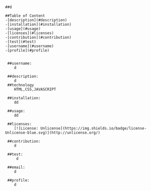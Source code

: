 
  
    ##d
    
    ##Table of Content
    -[description](#description)
    -[installation](#installation)
    -[usage](#usage)
    -[licenses](#licenses)
    -[contribution](#contribution)
    -[test](#test)
    -[username](#username)
    -[profile](#profile)


     ##username:
        d
  
     ##description:
        d
     ##technology
        HTML,CSS,JAVASCRIPT
   
     ##installation:
        dd
   
     ##usage:
        dd
 
     ##licenses:
        [![License: Unlicense](https://img.shields.io/badge/license-Unlicense-blue.svg)](http://unlicense.org/)
  
     ##contribution:
        d
   
     ##test:
         d
   
     ##email:
        d
    
     ##profile:
        d
    
    